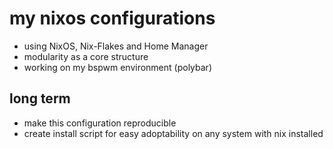 # my nixos configurations
- using NixOS, Nix-Flakes and Home Manager
- modularity as a core structure
- working on my bspwm environment (polybar)

## long term
- make this configuration reproducible
- create install script for easy adoptability on any system with nix installed
